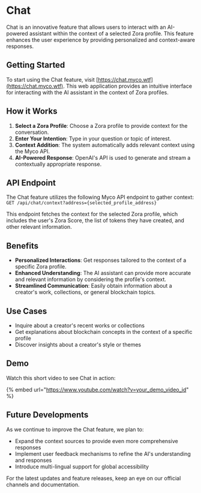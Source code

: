 # Chat

Chat is an innovative feature that allows users to interact with an AI-powered assistant within the context of a selected Zora profile. This feature enhances the user experience by providing personalized and context-aware responses.

## Getting Started

To start using the Chat feature, visit [https://chat.myco.wtf](https://chat.myco.wtf). This web application provides an intuitive interface for interacting with the AI assistant in the context of Zora profiles.

## How it Works

1. **Select a Zora Profile**: Choose a Zora profile to provide context for the conversation.
2. **Enter Your Intention**: Type in your question or topic of interest.
3. **Context Addition**: The system automatically adds relevant context using the Myco API.
4. **AI-Powered Response**: OpenAI's API is used to generate and stream a contextually appropriate response.

## API Endpoint

The Chat feature utilizes the following Myco API endpoint to gather context:
`GET /api/chat/context?address={selected_profile_address}`

This endpoint fetches the context for the selected Zora profile, which includes the user's Zora Score, the list of tokens they have created, and other relevant information.

## Benefits

- **Personalized Interactions**: Get responses tailored to the context of a specific Zora profile.
- **Enhanced Understanding**: The AI assistant can provide more accurate and relevant information by considering the profile's context.
- **Streamlined Communication**: Easily obtain information about a creator's work, collections, or general blockchain topics.

## Use Cases

- Inquire about a creator's recent works or collections
- Get explanations about blockchain concepts in the context of a specific profile
- Discover insights about a creator's style or themes

## Demo

Watch this short video to see Chat in action:

{% embed url="https://www.youtube.com/watch?v=your_demo_video_id" %}

## Future Developments

As we continue to improve the Chat feature, we plan to:

- Expand the context sources to provide even more comprehensive responses
- Implement user feedback mechanisms to refine the AI's understanding and responses
- Introduce multi-lingual support for global accessibility

For the latest updates and feature releases, keep an eye on our official channels and documentation.

```

```
